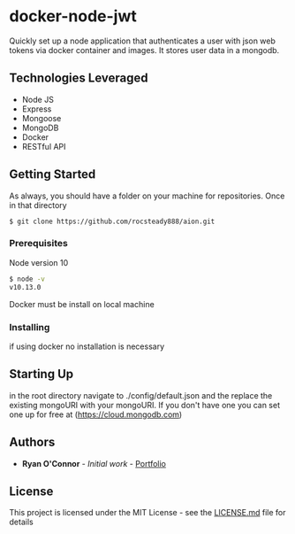 # docker-node-jwt

Quickly set up a node application that authenticates a user with json web tokens via docker container and images.  It stores user data in a mongodb.  


## Technologies Leveraged
* Node JS
* Express
* Mongoose
* MongoDB 
* Docker
* RESTful API

## Getting Started

As always, you should have a folder on your machine for repositories.  Once in that directory

```
$ git clone https://github.com/rocsteady888/aion.git
```


### Prerequisites

Node version 10
```bash
$ node -v
v10.13.0
```

Docker must be install on local machine

### Installing

if using docker no installation is necessary

## Starting Up

in the root directory navigate to ./config/default.json and the replace the existing mongoURI with your mongoURI.  If you don't have one you can set one up for free at (https://cloud.mongodb.com)

## Authors

* **Ryan O'Connor** - *Initial work* - [Portfolio](https://ryanoconnor-developer.com/)

## License

This project is licensed under the MIT License - see the [LICENSE.md](LICENSE.md) file for details
